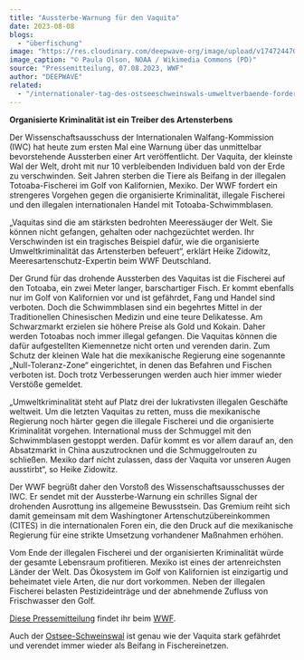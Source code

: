 ```yaml
---
title: "Aussterbe-Warnung für den Vaquita"
date: 2023-08-08
blogs: 
  - "überfischung"
image: "https://res.cloudinary.com/deepwave-org/image/upload/v1747244702/deepwave.org/Vaquita4_Olson_NOAA.jpg"
image_caption: "© Paula Olson, NOAA / Wikimedia Commons (PD)"
source: "Pressemitteilung, 07.08.2023, WWF"
author: "DEEPWAVE"
related: 
  - "/internationaler-tag-des-ostseeschweinswals-umweltverbaende-fordern-ende-der-stellnetzfischerei-in-verbreitungsgebiet/"
---
```


**Organisierte Kriminalität ist ein Treiber des Artensterbens**

Der Wissenschaftsausschuss der Internationalen Walfang-Kommission (IWC) hat heute zum ersten Mal eine Warnung über das unmittelbar bevorstehende Aussterben einer Art veröffentlicht. Der Vaquita, der kleinste Wal der Welt, droht mit nur 10 verbleibenden Individuen bald von der Erde zu verschwinden. Seit Jahren sterben die Tiere als Beifang in der illegalen Totoaba-Fischerei im Golf von Kalifornien, Mexiko. Der WWF fordert ein strengeres Vorgehen gegen die organisierte Kriminalität, illegale Fischerei und den illegalen internationalen Handel mit Totoaba-Schwimmblasen.

„Vaquitas sind die am stärksten bedrohten Meeressäuger der Welt. Sie können nicht gefangen, gehalten oder nachgezüchtet werden. Ihr Verschwinden ist ein tragisches Beispiel dafür, wie die organisierte Umweltkriminalität das Artensterben befeuert“, erklärt Heike Zidowitz, Meeresartenschutz-Expertin beim WWF Deutschland.

Der Grund für das drohende Aussterben des Vaquitas ist die Fischerei auf den Totoaba, ein zwei Meter langer, barschartiger Fisch. Er kommt ebenfalls nur im Golf von Kalifornien vor und ist gefährdet, Fang und Handel sind verboten. Doch die Schwimmblasen sind ein begehrtes Mittel in der Traditionellen Chinesischen Medizin und eine teure Delikatesse. Am Schwarzmarkt erzielen sie höhere Preise als Gold und Kokain. Daher werden Totoabas noch immer illegal gefangen. Die Vaquitas können die dafür aufgestellten Kiemennetze nicht orten und verenden darin. Zum Schutz der kleinen Wale hat die mexikanische Regierung eine sogenannte „Null-Toleranz-Zone“ eingerichtet, in denen das Befahren und Fischen verboten ist. Doch trotz Verbesserungen werden auch hier immer wieder Verstöße gemeldet.

„Umweltkriminalität steht auf Platz drei der lukrativsten illegalen Geschäfte weltweit. Um die letzten Vaquitas zu retten, muss die mexikanische Regierung noch härter gegen die illegale Fischerei und die organisierte Kriminalität vorgehen. International muss der Schmuggel mit den Schwimmblasen gestoppt werden. Dafür kommt es vor allem darauf an, den Absatzmarkt in China auszutrocknen und die Schmuggelrouten zu schließen. Mexiko darf nicht zulassen, dass der Vaquita vor unseren Augen ausstirbt“, so Heike Zidowitz.

Der WWF begrüßt daher den Vorstoß des Wissenschaftsausschusses der IWC. Er sendet mit der Aussterbe-Warnung ein schrilles Signal der drohenden Ausrottung ins allgemeine Bewusstsein. Das Gremium reiht sich damit gemeinsam mit dem Washingtoner Artenschutzübereinkommen (CITES) in die internationalen Foren ein, die den Druck auf die mexikanische Regierung für eine strikte Umsetzung vorhandener Maßnahmen erhöhen.

Vom Ende der illegalen Fischerei und der organisierten Kriminalität würde der gesamte Lebensraum profitieren. Mexiko ist eines der artenreichsten Länder der Welt. Das Ökosystem im Golf von Kalifornien ist einzigartig und beheimatet viele Arten, die nur dort vorkommen. Neben der illegalen Fischerei belasten Pestizideinträge und der abnehmende Zufluss von Frischwasser den Golf.

[Diese Pressemitteilung](https://www.wwf.de/2023/august/aussterbe-warnung-fuer-den-vaquita) findet ihr beim [WWF](https://www.wwf.de/).

Auch der [Ostsee-Schweinswal](https://www.deepwave.org/internationaler-tag-des-ostseeschweinswals-umweltverbaende-fordern-ende-der-stellnetzfischerei-in-verbreitungsgebiet/) ist genau wie der Vaquita stark gefährdet und verendet immer wieder als Beifang in Fischereinetzen.
